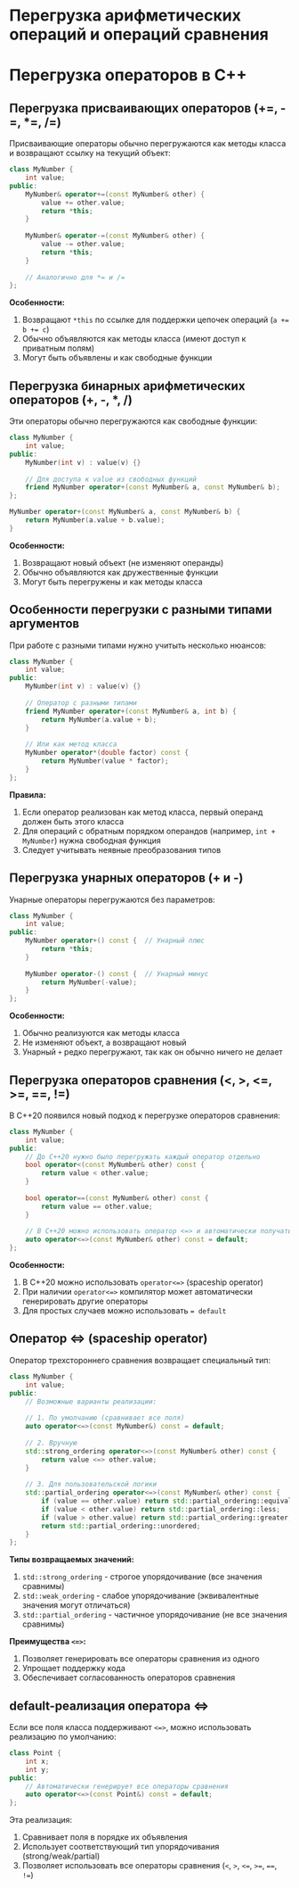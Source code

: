 # Перегрузка арифметических операций и операций сравнения

# Перегрузка операторов в C++

## Перегрузка присваивающих операторов (+=, -=, *=, /=)

Присваивающие операторы обычно перегружаются как методы класса и возвращают ссылку на текущий объект:

```cpp
class MyNumber {
    int value;
public:
    MyNumber& operator+=(const MyNumber& other) {
        value += other.value;
        return *this;
    }
    
    MyNumber& operator-=(const MyNumber& other) {
        value -= other.value;
        return *this;
    }
    
    // Аналогично для *= и /=
};
```

**Особенности:**
1. Возвращают `*this` по ссылке для поддержки цепочек операций (`a += b += c`)
2. Обычно объявляются как методы класса (имеют доступ к приватным полям)
3. Могут быть объявлены и как свободные функции

## Перегрузка бинарных арифметических операторов (+, -, *, /)

Эти операторы обычно перегружаются как свободные функции:

```cpp
class MyNumber {
    int value;
public:
    MyNumber(int v) : value(v) {}
    
    // Для доступа к value из свободных функций
    friend MyNumber operator+(const MyNumber& a, const MyNumber& b);
};

MyNumber operator+(const MyNumber& a, const MyNumber& b) {
    return MyNumber(a.value + b.value);
}
```

**Особенности:**
1. Возвращают новый объект (не изменяют операнды)
2. Обычно объявляются как дружественные функции
3. Могут быть перегружены и как методы класса

## Особенности перегрузки с разными типами аргументов

При работе с разными типами нужно учитыть несколько нюансов:

```cpp
class MyNumber {
    int value;
public:
    MyNumber(int v) : value(v) {}
    
    // Оператор с разными типами
    friend MyNumber operator+(const MyNumber& a, int b) {
        return MyNumber(a.value + b);
    }
    
    // Или как метод класса
    MyNumber operator*(double factor) const {
        return MyNumber(value * factor);
    }
};
```

**Правила:**
1. Если оператор реализован как метод класса, первый операнд должен быть этого класса
2. Для операций с обратным порядком операндов (например, `int + MyNumber`) нужна свободная функция
3. Следует учитывать неявные преобразования типов

## Перегрузка унарных операторов (+ и -)

Унарные операторы перегружаются без параметров:

```cpp
class MyNumber {
    int value;
public:
    MyNumber operator+() const {  // Унарный плюс
        return *this;
    }
    
    MyNumber operator-() const {  // Унарный минус
        return MyNumber(-value);
    }
};
```

**Особенности:**
1. Обычно реализуются как методы класса
2. Не изменяют объект, а возвращают новый
3. Унарный `+` редко перегружают, так как он обычно ничего не делает

## Перегрузка операторов сравнения (<, >, <=, >=, ==, !=)

В C++20 появился новый подход к перегрузке операторов сравнения:

```cpp
class MyNumber {
    int value;
public:
    // До C++20 нужно было перегружать каждый оператор отдельно
    bool operator<(const MyNumber& other) const {
        return value < other.value;
    }
    
    bool operator==(const MyNumber& other) const {
        return value == other.value;
    }
    
    // В C++20 можно использовать оператор <=> и автоматически получать другие
    auto operator<=>(const MyNumber& other) const = default;
};
```

**Особенности:**
1. В C++20 можно использовать `operator<=>` (spaceship operator)
2. При наличии `operator<=>` компилятор может автоматически генерировать другие операторы
3. Для простых случаев можно использовать `= default`

## Оператор <=> (spaceship operator)

Оператор трехстороннего сравнения возвращает специальный тип:

```cpp
class MyNumber {
    int value;
public:
    // Возможные варианты реализации:
    
    // 1. По умолчанию (сравнивает все поля)
    auto operator<=>(const MyNumber&) const = default;
    
    // 2. Вручную
    std::strong_ordering operator<=>(const MyNumber& other) const {
        return value <=> other.value;
    }
    
    // 3. Для пользовательской логики
    std::partial_ordering operator<=>(const MyNumber& other) const {
        if (value == other.value) return std::partial_ordering::equivalent;
        if (value < other.value) return std::partial_ordering::less;
        if (value > other.value) return std::partial_ordering::greater;
        return std::partial_ordering::unordered;
    }
};
```

**Типы возвращаемых значений:**
1. `std::strong_ordering` - строгое упорядочивание (все значения сравнимы)
2. `std::weak_ordering` - слабое упорядочивание (эквивалентные значения могут отличаться)
3. `std::partial_ordering` - частичное упорядочивание (не все значения сравнимы)

**Преимущества `<=>`:**
1. Позволяет генерировать все операторы сравнения из одного
2. Упрощает поддержку кода
3. Обеспечивает согласованность операторов сравнения

## default-реализация оператора <=>

Если все поля класса поддерживают `<=>`, можно использовать реализацию по умолчанию:

```cpp
class Point {
    int x;
    int y;
public:
    // Автоматически генерирует все операторы сравнения
    auto operator<=>(const Point&) const = default;
};
```

Эта реализация:
1. Сравнивает поля в порядке их объявления
2. Использует соответствующий тип упорядочивания (strong/weak/partial)
3. Позволяет использовать все операторы сравнения (`<`, `>`, `<=`, `>=`, `==`, `!=`)
